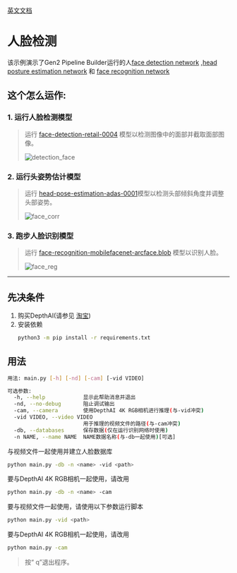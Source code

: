 [英文文档](README.md)

人脸检测
================

该示例演示了Gen2 Pipeline Builder运行的人[face detection network](https://docs.openvinotoolkit.org/latest/omz_models_model_face_detection_retail_0004.html)  ,[head posture estimation network](https://docs.openvinotoolkit.org/latest/omz_models_model_head_pose_estimation_adas_0001.html) 和 [face recognition network](https://docs.openvinotoolkit.org/latest/omz_models_model_face_recognition_mobilefacenet_arcface.html)

## 这个怎么运作:

### 1. 运行人脸检测模型

> 运行 [face-detection-retail-0004](models/face-detection-retail-0004_openvino_2020_1_4shave.blob) 模型以检测图像中的面部并截取面部图像。
> 
> ![detection_face](images/detection_face.png)

### 2. 运行头姿势估计模型

> 运行 [head-pose-estimation-adas-0001](models/head-pose-estimation-adas-0001.blob)模型以检测头部倾斜角度并调整头部姿势。
> 
>![face_corr](images/face_corr.png)

### 3. 跑步人脸识别模型

> 运行 [face-recognition-mobilefacenet-arcface.blob](models/face-recognition-mobilefacenet-arcface_2021.2_4shave.blob) 模型以识别人脸。
>
> ![face_reg](images/face_reg.png)

--------------------

## 先决条件

1. 购买DepthAI(请参见 [淘宝](https://item.taobao.com/item.htm?id=626257175462))
2. 安装依赖
   ```bash
   python3 -m pip install -r requirements.txt
   ```


## 用法

```bash
用法: main.py [-h] [-nd] [-cam] [-vid VIDEO]

可选参数:
  -h, --help            显示此帮助消息并退出
  -nd, --no-debug       阻止调试输出
  -cam, --camera        使用DepthAI 4K RGB相机进行推理(与-vid冲突)
  -vid VIDEO, --video VIDEO
                        用于推理的视频文件的路径(与-cam冲突)
  -db, --databases      保存数据(仅在运行识别网络时使用)
  -n NAME, --name NAME  NAME数据名称(与-db一起使用)[可选]

```

与视频文件一起使用并建立人脸数据库
```bash
python main.py -db -n <name> -vid <path>
```

要与DepthAI 4K RGB相机一起使用，请改用
```bash
python main.py -db -n <name> -cam
```

要与视频文件一起使用，请使用以下参数运行脚本

```bash
python main.py -vid <path>
```

要与DepthAI 4K RGB相机一起使用，请改用
```bash
python main.py -cam
```

> 按“ q”退出程序。
